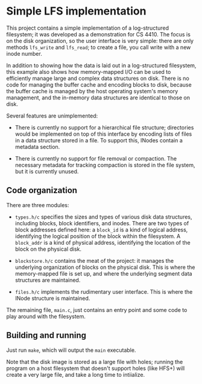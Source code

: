 Simple LFS implementation
=========================

This project contains a simple implementation of a log-structured filesystem; it
was developed as a demonstration for CS 4410.  The focus is on the disk
organization, so the user interface is very simple: there are only methods
`lfs_write` and `lfs_read`; to create a file, you call write with a new inode
number.

In addition to showing how the data is laid out in a log-structured filesystem,
this example also shows how memory-mapped I/O can be used to efficiently manage
large and complex data structures on disk.  There is no code for managing the
buffer cache and encoding blocks to disk, because the buffer cache is managed
by the host operating system's memory management, and the in-memory data
structures are identical to those on disk.

Several features are unimplemented:

 - There is currently no support for a hierarchical file structure; directories
   would be implemented on top of this interface by encoding lists of files in
   a data structure stored in a file.  To support this, INodes contain a
   metadata section.

 - There is currently no support for file removal or compaction.  The necessary
   metadata for tracking compaction is stored in the file system, but it is
   currently unused.

Code organization
-----------------

There are three modules:

 - `types.h/c` specifies the sizes and types of various disk data structures,
   including blocks, block identifiers, and inodes.  There are two types of
   block addresses defined here: a `block_id` is a kind of logical address,
   identifying the logical position of the block within the filesystem.  A
   `block_addr` is a kind of physical address, identifying the location of
   the block on the physical disk.

 - `blockstore.h/c` contains the meat of the project: it manages the underlying
   organization of blocks on the physical disk.  This is where the
   memory-mapped file is set up, and where the underlying segment data
   structures are maintained.

 - `files.h/c` implements the rudimentary user interface.  This is where the
   INode structure is maintained.

The remaining file, `main.c`, just contains an entry point and some code to
play around with the filesystem.

Building and running
--------------------

Just run `make`, which will output the `main` executable.

Note that the disk image is stored as a large file with holes; running the
program on a host filesystem that doesn't support holes (like HFS+) will create
a very large file, and take a long time to intiialize.

